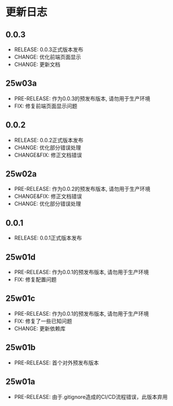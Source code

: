 # 更新日志

0.0.3
---
- RELEASE: 0.0.3正式版本发布
- CHANGE: 优化前端页面显示
- CHANGE: 更新文档

25w03a
---
- PRE-RELEASE: 作为0.0.3的预发布版本, 请勿用于生产环境
- FIX: 修复前端页面显示问题

0.0.2
---
- RELEASE: 0.0.2正式版本发布
- CHANGE: 优化部分错误处理
- CHANGE&FIX: 修正文档错误

25w02a
---
- PRE-RELEASE: 作为0.0.2的预发布版本, 请勿用于生产环境
- CHANGE&FIX: 修正文档错误
- CHANGE: 优化部分错误处理

0.0.1
---
- RELEASE: 0.0.1正式版本发布

25w01d
---
- PRE-RELEASE: 作为0.0.1的预发布版本, 请勿用于生产环境
- FIX: 修复配置问题

25w01c
---
- PRE-RELEASE: 作为0.0.1的预发布版本, 请勿用于生产环境
- FIX: 修复了一些已知问题
- CHANGE: 更新依赖库

25w01b
---
- PRE-RELEASE: 首个对外预发布版本

25w01a
---
- PRE-RELEASE: 由于.gitignore造成的CI/CD流程错误，此版本弃用
